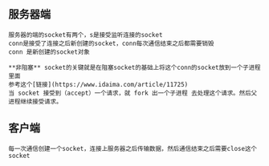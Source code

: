 ## 服务器端
    服务器的端的socket有两个，s是接受监听连接的socket
    conn是接受了连接之后新创建的socket，conn每次通信结束之后都需要销毁
    conn 是新创建的socket对象

    **非阻塞** socket的关键就是在阻塞socket的基础上将这个conn的socket放到一个子进程里面
    参考这个[链接](https://www.idaima.com/article/11725)
    当 socket 接受到（accept）一个请求，就 fork 出一个子进程 去处理这个请求。然后父进程继续接受请求。

## 客户端
    每一次通信创建一个socket，连接上服务器之后传输数据，然后通信结束之后需要close这个socket